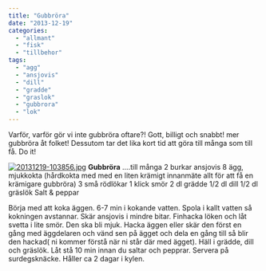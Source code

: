 ```yaml
---
title: "Gubbröra"
date: "2013-12-19"
categories: 
  - "allmant"
  - "fisk"
  - "tillbehor"
tags: 
  - "agg"
  - "ansjovis"
  - "dill"
  - "gradde"
  - "graslok"
  - "gubbrora"
  - "lok"
---
```


Varför, varför gör vi inte gubbröra oftare?! Gott, billigt och snabbt! mer gubbröra åt folket! Dessutom tar det lika kort tid att göra till många som till få. Do it!  
  
[![20131219-103856.jpg](/static/img/20131219-103856.jpg)](http://import.local/wp-content/uploads/2013/12/20131219-103856.jpg) **Gubbröra** ....till många 2 burkar ansjovis 8 ägg, mjukkokta (hårdkokta med med en liten krämigt innanmäte allt för att få en krämigare gubbröra) 3 små rödlökar 1 klick smör 2 dl grädde 1/2 dl dill 1/2 dl gräslök Salt & peppar

Börja med att koka äggen. 6-7 min i kokande vatten. Spola i kallt vatten så kokningen avstannar. Skär ansjovis i mindre bitar. Finhacka löken och låt svetta i lite smör. Den ska bli mjuk. Hacka äggen eller skär den först en gång med äggdelaren och vänd sen på ägget och dela en gång till så blir den hackad( ni kommer förstå när ni står där med ägget). Häll i grädde, dill och gräslök. Låt stå 10 min innan du saltar och pepprar. Servera på surdegsknäcke. Håller ca 2 dagar i kylen.
